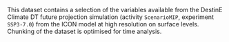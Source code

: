 This dataset contains a selection of the variables available from the DestinE Climate DT future projection simulation (activity `ScenarioMIP`, experiment `SSP3-7.0`) from the ICON model at high resolution on surface levels. Chunking of the dataset is optimised for time analysis.